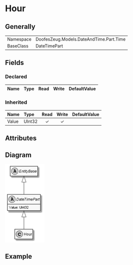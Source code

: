 ﻿# Hour

## Generally

|||
|:-|:-|
|Namespace|DoofesZeug.Models.DateAndTime.Part.Time|
|BaseClass|DateTimePart|

## Fields

### Declared

|Name|Type|Read|Write|DefaultValue|
|:---|:---|:--:|:---:|:-----------|

### Inherited

|Name|Type|Read|Write|DefaultValue|
|:---|:---|:--:|:---:|:-----------|
|Value|UInt32|&#x2713;|&#x2713;||

## Attributes

## Diagram

![Hour.png](./Hour.png "Hour")

## Example


